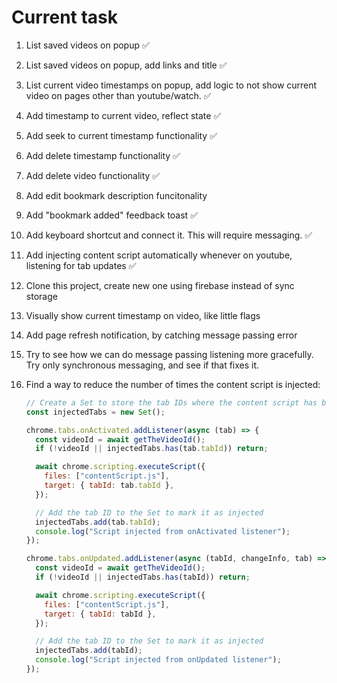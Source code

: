 # Current task

1.  List saved videos on popup ✅
2.  List saved videos on popup, add links and title ✅
3.  List current video timestamps on popup, add logic to not show current video on pages other than youtube/watch. ✅
4.  Add timestamp to current video, reflect state ✅
5.  Add seek to current timestamp functionality ✅
6.  Add delete timestamp functionality ✅
7.  Add delete video functionality ✅
8.  Add edit bookmark description funcitonality
9.  Add "bookmark added" feedback toast ✅
10. Add keyboard shortcut and connect it. This will require messaging. ✅
11. Add injecting content script automatically whenever on youtube, listening for tab updates ✅
12. Clone this project, create new one using firebase instead of sync storage
13. Visually show current timestamp on video, like little flags
14. Add page refresh notification, by catching message passing error
15. Try to see how we can do message passing listening more gracefully. Try only synchronous messaging, and see if that fixes it.
16. Find a way to reduce the number of times the content script is injected:

    ```javascript
    // Create a Set to store the tab IDs where the content script has been injected
    const injectedTabs = new Set();

    chrome.tabs.onActivated.addListener(async (tab) => {
      const videoId = await getTheVideoId();
      if (!videoId || injectedTabs.has(tab.tabId)) return;

      await chrome.scripting.executeScript({
        files: ["contentScript.js"],
        target: { tabId: tab.tabId },
      });

      // Add the tab ID to the Set to mark it as injected
      injectedTabs.add(tab.tabId);
      console.log("Script injected from onActivated listener");
    });

    chrome.tabs.onUpdated.addListener(async (tabId, changeInfo, tab) => {
      const videoId = await getTheVideoId();
      if (!videoId || injectedTabs.has(tabId)) return;

      await chrome.scripting.executeScript({
        files: ["contentScript.js"],
        target: { tabId: tabId },
      });

      // Add the tab ID to the Set to mark it as injected
      injectedTabs.add(tabId);
      console.log("Script injected from onUpdated listener");
    });
    ```
